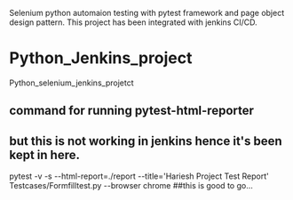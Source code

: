 Selenium python automaion testing with pytest framework and page object design pattern.
This project has been integrated with jenkins CI/CD.
# Python_Jenkins_project
Python_selenium_jenkins_projetct

## command for running pytest-html-reporter 
## but this is not working in jenkins hence it's been kept in here.
pytest -v -s --html-report=./report --title='Hariesh Project Test Report' Testcases/Formfilltest.py --browser chrome
##this is good to go...
